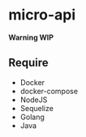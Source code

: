 # micro-api

**Warning WIP**

## Require

* Docker
* docker-compose
* NodeJS
* Sequelize
* Golang
* Java